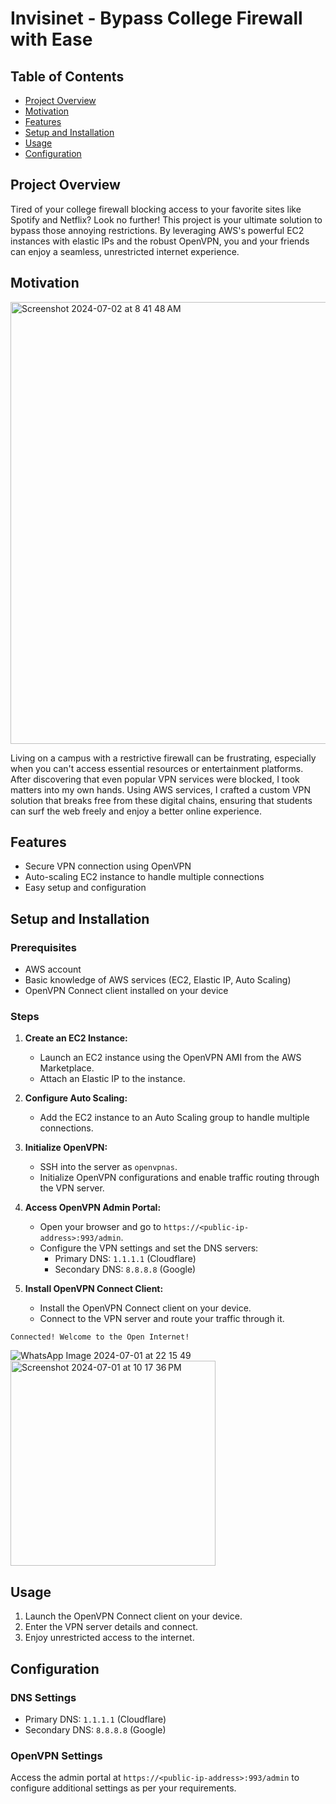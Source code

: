 # Invisinet - Bypass College Firewall with Ease

## Table of Contents

- [Project Overview](#project-overview)
- [Motivation](#motivation)
- [Features](#features)
- [Setup and Installation](#setup-and-installation)
- [Usage](#usage)
- [Configuration](#configuration)

## Project Overview

Tired of your college firewall blocking access to your favorite sites like Spotify and Netflix? Look no further! This project is your ultimate solution to bypass those annoying restrictions. By leveraging AWS's powerful EC2 instances with elastic IPs and the robust OpenVPN, you and your friends can enjoy a seamless, unrestricted internet experience.

## Motivation
<img width="707" alt="Screenshot 2024-07-02 at 8 41 48 AM" src="https://github.com/a6ar55/MY-secure-VPN/assets/117556787/61f9e728-2e87-4e83-9c6e-d91c42116c78">

Living on a campus with a restrictive firewall can be frustrating, especially when you can't access essential resources or entertainment platforms. After discovering that even popular VPN services were blocked, I took matters into my own hands. Using AWS services, I crafted a custom VPN solution that breaks free from these digital chains, ensuring that students can surf the web freely and enjoy a better online experience.


## Features

- Secure VPN connection using OpenVPN
- Auto-scaling EC2 instance to handle multiple connections
- Easy setup and configuration

## Setup and Installation

### Prerequisites

- AWS account
- Basic knowledge of AWS services (EC2, Elastic IP, Auto Scaling)
- OpenVPN Connect client installed on your device

### Steps




1. **Create an EC2 Instance:**
   - Launch an EC2 instance using the OpenVPN AMI from the AWS Marketplace.
   - Attach an Elastic IP to the instance.

2. **Configure Auto Scaling:**
   - Add the EC2 instance to an Auto Scaling group to handle multiple connections.

3. **Initialize OpenVPN:**
   - SSH into the server as `openvpnas`.
   - Initialize OpenVPN configurations and enable traffic routing through the VPN server.

4. **Access OpenVPN Admin Portal:**
   - Open your browser and go to `https://<public-ip-address>:993/admin`.
   - Configure the VPN settings and set the DNS servers:
     - Primary DNS: `1.1.1.1` (Cloudflare)
     - Secondary DNS: `8.8.8.8` (Google)

5. **Install OpenVPN Connect Client:**
   - Install the OpenVPN Connect client on your device.
   - Connect to the VPN server and route your traffic through it.

```Connected! Welcome to the Open Internet!```


![WhatsApp Image 2024-07-01 at 22 15 49](https://github.com/a6ar55/MY-secure-VPN/assets/117556787/3a85ddac-d7c2-4b6e-b1db-b43b6fdf6a7d)
       <img width="328" alt="Screenshot 2024-07-01 at 10 17 36 PM" src="https://github.com/a6ar55/MY-secure-VPN/assets/117556787/37cf7af6-6342-4293-b50f-3312a13c2bb4">


## Usage

1. Launch the OpenVPN Connect client on your device.
2. Enter the VPN server details and connect.
3. Enjoy unrestricted access to the internet.

## Configuration

### DNS Settings

- Primary DNS: `1.1.1.1` (Cloudflare)
- Secondary DNS: `8.8.8.8` (Google)

### OpenVPN Settings

Access the admin portal at `https://<public-ip-address>:993/admin` to configure additional settings as per your requirements.


